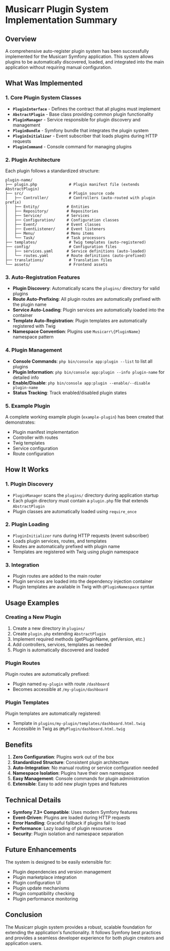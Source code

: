 # Musicarr Plugin System Implementation Summary

## Overview

A comprehensive auto-register plugin system has been successfully implemented for the Musicarr Symfony application. This system allows plugins to be automatically discovered, loaded, and integrated into the main application without requiring manual configuration.

## What Was Implemented

### 1. Core Plugin System Classes

- **`PluginInterface`** - Defines the contract that all plugins must implement
- **`AbstractPlugin`** - Base class providing common plugin functionality
- **`PluginManager`** - Service responsible for plugin discovery and management
- **`PluginBundle`** - Symfony bundle that integrates the plugin system
- **`PluginInitializer`** - Event subscriber that loads plugins during HTTP requests
- **`PluginCommand`** - Console command for managing plugins

### 2. Plugin Architecture

Each plugin follows a standardized structure:

```
plugin-name/
├── plugin.php              # Plugin manifest file (extends AbstractPlugin)
├── src/                    # Plugin source code
│   ├── Controller/         # Controllers (auto-routed with plugin prefix)
│   ├── Entity/            # Entities
│   ├── Repository/        # Repositories
│   ├── Service/           # Services
│   ├── Configuration/     # Configuration classes
│   ├── Event/             # Event classes
│   ├── EventListener/     # Event listeners
│   ├── Menu/              # Menu items
│   └── Task/              # Task processors
├── templates/              # Twig templates (auto-registered)
├── config/                 # Configuration files
│   ├── services.yaml      # Service definitions (auto-loaded)
│   └── routes.yaml        # Route definitions (auto-prefixed)
├── translations/           # Translation files
└── assets/                 # Frontend assets
```

### 3. Auto-Registration Features

- **Plugin Discovery**: Automatically scans the `plugins/` directory for valid plugins
- **Route Auto-Prefixing**: All plugin routes are automatically prefixed with the plugin name
- **Service Auto-Loading**: Plugin services are automatically loaded into the container
- **Template Auto-Registration**: Plugin templates are automatically registered with Twig
- **Namespace Convention**: Plugins use `Musicarr\{PluginName}` namespace pattern

### 4. Plugin Management

- **Console Commands**: `php bin/console app:plugin --list` to list all plugins
- **Plugin Information**: `php bin/console app:plugin --info plugin-name` for detailed info
- **Enable/Disable**: `php bin/console app:plugin --enable/--disable plugin-name`
- **Status Tracking**: Track enabled/disabled plugin states

### 5. Example Plugin

A complete working example plugin (`example-plugin`) has been created that demonstrates:

- Plugin manifest implementation
- Controller with routes
- Twig templates
- Service configuration
- Route configuration

## How It Works

### 1. Plugin Discovery
- `PluginManager` scans the `plugins/` directory during application startup
- Each plugin directory must contain a `plugin.php` file that extends `AbstractPlugin`
- Plugin classes are automatically loaded using `require_once`

### 2. Plugin Loading
- `PluginInitializer` runs during HTTP requests (event subscriber)
- Loads plugin services, routes, and templates
- Routes are automatically prefixed with plugin name
- Templates are registered with Twig using plugin namespace

### 3. Integration
- Plugin routes are added to the main router
- Plugin services are loaded into the dependency injection container
- Plugin templates are available in Twig with `@PluginNamespace` syntax

## Usage Examples

### Creating a New Plugin

1. Create a new directory in `plugins/`
2. Create `plugin.php` extending `AbstractPlugin`
3. Implement required methods (getPluginName, getVersion, etc.)
4. Add controllers, services, templates as needed
5. Plugin is automatically discovered and loaded

### Plugin Routes

Plugin routes are automatically prefixed:
- Plugin named `my-plugin` with route `/dashboard`
- Becomes accessible at `/my-plugin/dashboard`

### Plugin Templates

Plugin templates are automatically registered:
- Template in `plugins/my-plugin/templates/dashboard.html.twig`
- Accessible in Twig as `@MyPlugin/dashboard.html.twig`

## Benefits

1. **Zero Configuration**: Plugins work out of the box
2. **Standardized Structure**: Consistent plugin architecture
3. **Auto-Integration**: No manual routing or service configuration needed
4. **Namespace Isolation**: Plugins have their own namespace
5. **Easy Management**: Console commands for plugin administration
6. **Extensible**: Easy to add new plugin types and features

## Technical Details

- **Symfony 7.3+ Compatible**: Uses modern Symfony features
- **Event-Driven**: Plugins are loaded during HTTP requests
- **Error Handling**: Graceful fallback if plugins fail to load
- **Performance**: Lazy loading of plugin resources
- **Security**: Plugin isolation and namespace separation

## Future Enhancements

The system is designed to be easily extensible for:

- Plugin dependencies and version management
- Plugin marketplace integration
- Plugin configuration UI
- Plugin update mechanisms
- Plugin compatibility checking
- Plugin performance monitoring

## Conclusion

The Musicarr plugin system provides a robust, scalable foundation for extending the application's functionality. It follows Symfony best practices and provides a seamless developer experience for both plugin creators and application users.
